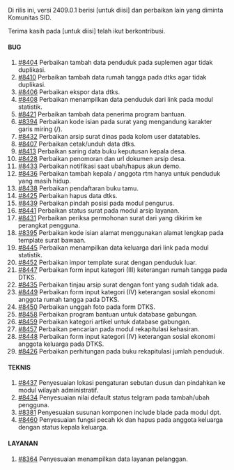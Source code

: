 Di rilis ini, versi 2409.0.1 berisi [untuk diisi] dan perbaikan lain yang diminta Komunitas SID.

Terima kasih pada [untuk diisi] telah ikut berkontribusi.


#### BUG

1. [#8404](https://github.com/OpenSID/OpenSID/issues/8404) Perbaikan tambah data penduduk pada suplemen agar tidak duplikasi.
2. [#8410](https://github.com/OpenSID/OpenSID/issues/8410) Perbaikan tambah data rumah tangga pada dtks agar tidak duplikasi.
3. [#8406](https://github.com/OpenSID/OpenSID/issues/8406) Perbaikan ekspor data dtks.
4. [#8408](https://github.com/OpenSID/OpenSID/issues/8408) Perbaikan menampilkan data penduduk dari link pada modul statistik.
5. [#8421](https://github.com/OpenSID/OpenSID/issues/8421) Perbaikan tambah data penerima program bantuan.
6. [#8394](https://github.com/OpenSID/OpenSID/issues/8394) Perbaikan kode isian pada surat yang mengandung karakter garis miring (/).
7. [#8432](https://github.com/OpenSID/OpenSID/issues/8432) Perbaikan arsip surat dinas pada kolom user datatables.
8. [#8407](https://github.com/OpenSID/OpenSID/issues/8407) Perbaikan cetak/unduh data dtks.
9. [#8413](https://github.com/OpenSID/OpenSID/issues/8413) Perbaikan saring data buku keputusan kepala desa.
10. [#8428](https://github.com/OpenSID/OpenSID/issues/8428) Perbaikan penomoran dan url dokumen arsip desa.
11. [#8433](https://github.com/OpenSID/OpenSID/issues/8433) Perbaikan notifikasi saat ubah/hapus akun demo.
12. [#8436](https://github.com/OpenSID/OpenSID/issues/8436) Perbaikan tambah kepala / anggota rtm hanya untuk penduduk yang masih hidup.
13. [#8438](https://github.com/OpenSID/OpenSID/issues/8438) Perbaikan pendaftaran buku tamu.
14. [#8425](https://github.com/OpenSID/OpenSID/issues/8425) Perbaikan hapus data dtks.
15. [#8439](https://github.com/OpenSID/OpenSID/issues/8439) Perbaikan pindah posisi pada modul pengurus.
16. [#8441](https://github.com/OpenSID/OpenSID/issues/8441) Perbaikan status surat pada modul arsip layanan.
17. [#8431](https://github.com/OpenSID/OpenSID/issues/8431) Perbaikan periksa permohonan surat dari yang dikirim ke perangkat pengguna.
18. [#8395](https://github.com/OpenSID/OpenSID/issues/8395) Perbaikan kode isian alamat menggunakan alamat lengkap pada template surat bawaan.
19. [#8445](https://github.com/OpenSID/OpenSID/issues/8445) Perbaikan menampilkan data keluarga dari link pada modul statistik.
20. [#8452](https://github.com/OpenSID/OpenSID/issues/8452) Perbaikan impor template surat dengan penduduk luar.
21. [#8447](https://github.com/OpenSID/OpenSID/issues/8447) Perbaikan form input kategori (III) keterangan rumah tangga pada DTKS.
22. [#8435](https://github.com/OpenSID/OpenSID/issues/8435) Perbaikan tinjau arsip surat dengan font yang sudah tidak ada.
23. [#8449](https://github.com/OpenSID/OpenSID/issues/8449) Perbaikan form input kategori (IV) keterangan sosial ekonomi anggota rumah tangga pada DTKS.
24. [#8450](https://github.com/OpenSID/OpenSID/issues/8450) Perbaikan unggah foto pada form DTKS.
25. [#8458](https://github.com/OpenSID/OpenSID/issues/8458) Perbaikan program bantuan untuk database gabungan.
26. [#8459](https://github.com/OpenSID/OpenSID/issues/8459) Perbaikan kategori artikel untuk database gabungan.
27. [#8457](https://github.com/OpenSID/OpenSID/issues/8457) Perbaikan pencarian pada modul rekapitulasi kehasiran.
28. [#8448](https://github.com/OpenSID/OpenSID/issues/8448) Perbaikan form input kategori (IV) keterangan sosial ekonomi anggota keluarga pada DTKS.
29. [#8426](https://github.com/OpenSID/OpenSID/issues/8426) Perbaikan perhitungan pada buku rekapitulasi jumlah penduduk.


#### TEKNIS
1. [#8437](https://github.com/OpenSID/OpenSID/issues/8437) Penyesuaian lokasi pengaturan sebutan dusun dan pindahkan ke modul wilayah administratif.
2. [#8434](https://github.com/OpenSID/OpenSID/issues/8434) Penyesuaian nilai default status telgram pada tambah/ubah pengguna.
3. [#8381](https://github.com/OpenSID/OpenSID/issues/8381) Penyesuaian susunan komponen include blade pada modul dpt.
4. [#8460](https://github.com/OpenSID/OpenSID/issues/8460) Penyesuaian fungsi pecah kk dan hapus pada anggota keluarga dengan status kepala keluarga.


#### LAYANAN
1. [#8364](https://github.com/OpenSID/OpenSID/issues/8364) Penyesuaian menampilkan data layanan pelanggan.
